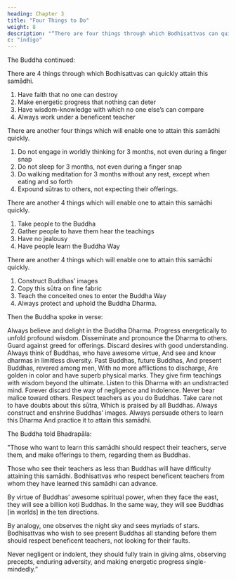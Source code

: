 ```yaml
---
heading: Chapter 3
title: "Four Things to Do"
weight: 8
description: "“There are four things through which Bodhisattvas can quickly attain this samādhi"
c: "indigo"
---
```



The Buddha continued:

There are 4 things through which Bodhisattvas can quickly attain this samādhi. 

1. Have faith that no one can destroy
2. Make energetic progress that nothing can deter
3. Have wisdom-knowledge with which no one else’s can compare
4. Always work under a beneficent teacher

There are another four things which will enable one to attain this samādhi quickly.

1. Do not engage in worldly thinking for 3 months, not even during a finger snap
2. Do not sleep for 3 months, not even during a finger snap
3. Do walking meditation for 3 months without any rest, except when eating and so forth
4. Expound sūtras to others, not expecting their offerings. 

There are another 4 things which will enable one to attain this samādhi quickly.

1. Take people to the Buddha
2. Gather people to have them hear the teachings
3. Have no jealousy
4. Have people learn the Buddha Way

There are another 4 things which will enable one to attain this samādhi quickly.

1. Construct Buddhas’ images
2. Copy this sūtra on fine fabric
3. Teach the conceited ones to enter the Buddha Way
4. Always protect and uphold the Buddha Dharma.


Then the Buddha spoke in verse:

Always believe and delight in the Buddha Dharma.
Progress energetically to unfold profound wisdom.
Disseminate and pronounce the Dharma to others.
Guard against greed for offerings.
Discard desires with good understanding.
Always think of Buddhas, who have awesome virtue,
And see and know dharmas in limitless diversity.
Past Buddhas, future Buddhas,
And present Buddhas, revered among men,
With no more afflictions to discharge,
Are golden in color and have superb physical marks.
They give firm teachings with wisdom beyond the ultimate.
Listen to this Dharma with an undistracted mind.
Forever discard the way of negligence and indolence.
Never bear malice toward others.
Respect teachers as you do Buddhas.
Take care not to have doubts about this sūtra,
Which is praised by all Buddhas.
Always construct and enshrine Buddhas’ images.
Always persuade others to learn this Dharma
And practice it to attain this samādhi.

The Buddha told Bhadrapāla:

"Those who want to learn this samādhi should respect their teachers, serve them, and make offerings to them, regarding them as Buddhas. 

Those who see their teachers as less than Buddhas will have difficulty attaining this samādhi. Bodhisattvas who respect beneficent teachers from whom they have learned this samādhi can advance. 

By virtue of Buddhas’ awesome spiritual power, when they face the east, they will see a billion koṭi Buddhas. In the same way, they will see Buddhas [in worlds] in the ten directions. 

By analogy, one observes the night sky and sees myriads of stars. Bodhisattvas who wish to see present Buddhas all standing before them should respect beneficent teachers, not looking for their faults. 

Never negligent or indolent, they should fully train in giving alms, observing precepts, enduring adversity, and making energetic progress single-mindedly.”


